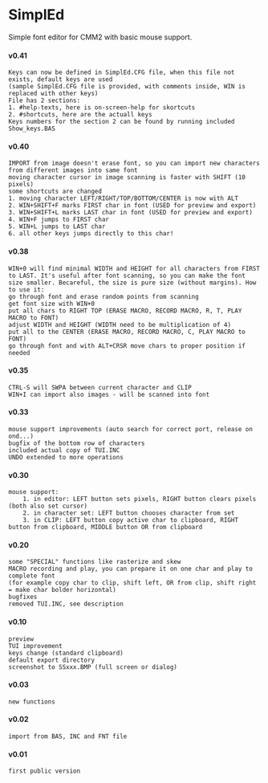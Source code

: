 # SimplEd
Simple font editor for CMM2 with basic mouse support.

#### v0.41
	Keys can now be defined in SimplEd.CFG file, when this file not exists, default keys are used
	(sample SimplEd.CFG file is provided, with comments inside, WIN is replaced with other keys)
	File has 2 sections:
	1. #help-texts, here is on-screen-help for skortcuts
	2. #shortcuts, here are the actuall keys
	Keys numbers for the section 2 can be found by running included Show_keys.BAS
	
#### v0.40
	IMPORT from image doesn't erase font, so you can import new characters from different images into same font
	moving character cursor in image scanning is faster with SHIFT (10 pixels)
	some shortcuts are changed
	1. moving character LEFT/RIGHT/TOP/BOTTOM/CENTER is now with ALT
	2. WIN+SHIFT+F marks FIRST char in font (USED for preview and export)
	3. WIN+SHIFT+L marks LAST char in font (USED for preview and export)
	4. WIN+F jumps to FIRST char
	5. WIN+L jumps to LAST char
	6. all other keys jumps directly to this char!	

#### v0.38
	WIN+0 will find minimal WIDTH and HEIGHT for all characters from FIRST to LAST. It's useful after font scanning, so you can make the font size smaller. Becareful, the size is pure size (without margins). How to use it:
 	go through font and erase random points from scanning
 	get font size with WIN+0
 	put all chars to RIGHT TOP (ERASE MACRO, RECORD MACRO, R, T, PLAY MACRO to FONT)
 	adjust WIDTH and HEIGHT (WIDTH need to be multiplication of 4)
 	put all to the CENTER (ERASE MACRO, RECORD MACRO, C, PLAY MACRO to FONT)
 	go through font and with ALT+CRSR move chars to proper position if needed
	
#### v0.35
	CTRL-S will SWPA between current character and CLIP
	WIN+I can import also images - will be scanned into font

#### v0.33
	mouse support improvements (auto search for correct port, release on ond...)
	bugfix of the bottom row of characters
	included actual copy of TUI.INC
	UNDO extended to more operations
	
#### v0.30
	mouse support:
		1. in editor: LEFT button sets pixels, RIGHT button clears pixels (both also set cursor)
		2. in character set: LEFT button chooses character from set
		3. in CLIP: LEFT button copy active char to clipboard, RIGHT button from clipboard, MIDDLE button OR from clipboard  
	
#### v0.20
	some "SPECIAL" functions like rasterize and skew
	MACRO recording and play, you can prepare it on one char and play to complete font
	(for example copy char to clip, shift left, OR from clip, shift right = make char bolder horizontal)
	bugfixes
	removed TUI.INC, see description
	
#### v0.10
	preview
	TUI improvement
	keys change (standard clipboard)
	default export directory
	screenshot to SSxxx.BMP (full screen or dialog)

#### v0.03
	new functions
	
#### v0.02
	import from BAS, INC and FNT file

#### v0.01
	first public version
	
